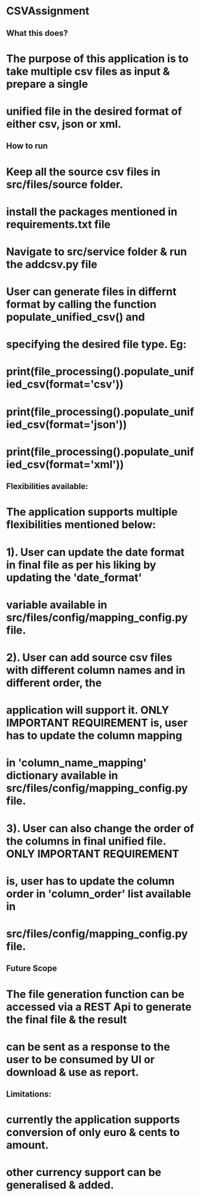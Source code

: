 # CSVAssignment

## What this does?
# The purpose of this application is to take multiple csv files as input & prepare a single
# unified file in the desired format of either csv, json or xml.

## How to run
# Keep all the source csv files in src/files/source folder.
# install the packages mentioned in requirements.txt file
# Navigate to src/service folder & run the addcsv.py file
# User can generate files in differnt format by calling the function populate_unified_csv() and
# specifying the desired file type. Eg:
# print(file_processing().populate_unified_csv(format='csv'))
# print(file_processing().populate_unified_csv(format='json'))
# print(file_processing().populate_unified_csv(format='xml'))

## Flexibilities available:
# The application supports multiple flexibilities mentioned below:
# 1). User can update the date format in final file as per his liking by updating the 'date_format'
#     variable available in src/files/config/mapping_config.py file.
# 
# 2). User can add source csv files with different column names and in different order, the 
#     application will support it. ONLY IMPORTANT REQUIREMENT is, user has to update the column mapping
#     in 'column_name_mapping' dictionary available in src/files/config/mapping_config.py file.
# 
# 3). User can also change the order of the columns in final unified file. ONLY IMPORTANT REQUIREMENT
#     is, user has to update the column order in 'column_order' list available in
#     src/files/config/mapping_config.py file.

## Future Scope
# The file generation function can be accessed via a REST Api to generate the final file & the result
# can be sent as a response to the user to be consumed by UI or download & use as report.

## Limitations:
# currently the application supports conversion of only euro & cents to amount.
# other currency support can be generalised & added.

